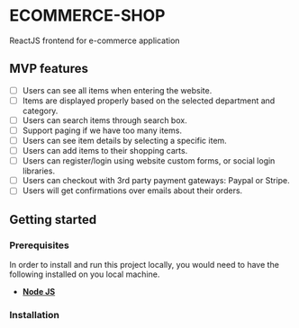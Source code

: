 # ECOMMERCE-SHOP

ReactJS frontend for e-commerce application

## MVP features

* [ ] Users can see all items when entering the website.
* [ ] Items are displayed properly based on the selected department and category.
* [ ] Users can search items through search box.
* [ ] Support paging if we have too many items.
* [ ] Users can see item details by selecting a specific item.
* [ ] Users can add items to their shopping carts.
* [ ] Users can register/login using website custom forms, or social login libraries.
* [ ] Users can checkout with 3rd party payment gateways: Paypal or Stripe.
* [ ] Users will get confirmations over emails about their orders.

## Getting started

### Prerequisites

In order to install and run this project locally, you would need to have the following installed on you local machine.

* [**Node JS**](https://nodejs.org/en/)

### Installation